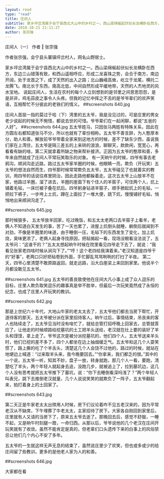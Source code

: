 ```yaml
---
layout: read
type: "read"
title: 庄间人
subtitle: 家乡坪岔湾属于会宁县西北大山中的乡村之一。西山梁绵蜒起伏似长龙横卧在西方，东边三山错落有致，和西山遥相呼应，形成二龙喜珠之势，会合于南方，南边开阔，处于龙首之下，成了天然的出入之路；北山巍峨高耸，屹立于龙尾，横托二龙腾飞。南北长于东西，南高北低，中间自然形成平缓地带，天然的人杰地灵的风水宝地。说起庄间人，生活在农村的每个人立刻想到的是邻里之间恩恩怨怨，是是非非，鸡毛蒜皮之事令人头疼。但我的记忆中挥之不去的是爷爷辈们的欢声笑语，互相帮忙不分彼此的老铁们的情义
date: 2018-10-21 21:11:27
author: 张宗强
---
```



庄间人（一）
作者    ‖    张宗强

作者张宗强，会宁县头寨镇坪岔村人，网名山野居士。

家乡坪岔湾属于会宁县西北大山中的乡村之一。西山梁绵蜒起伏似长龙横卧在西方，东边三山错落有致，和西山遥相呼应，形成二龙喜珠之势，会合于南方，南边开阔，处于龙首之下，成了天然的出入之路；北山巍峨高耸，屹立于龙尾，横托二龙腾飞。南北长于东西，南高北低，中间自然形成平缓地带，天然的人杰地灵的风水宝地。
说起庄间人，生活在农村的每个人立刻想到的是邻里之间恩恩怨怨，是是非非，鸡毛蒜皮之事令人头疼。但我的记忆中挥之不去的是爷爷辈们的欢声笑语，互相帮忙不分彼此的老铁们的情义。
##screenshots 640.jpg

庄间人首屈一指的莫过于哈（下）湾里的五太爷，我是没见过的，可是庄里的男女老少说起的时候无不惋惜，都说去世的可惜。爷爷辈们在一起闲聊，都说“五爸的人好”。
##screenshots 644.jpg
五太爷姓马，只因张马两姓有特殊关系，因此在方圆左右都知道张马不分，所以也就有了辈份相称。五太爷不善言辞，为人憨厚本分，助人和善。解放前爷爷带着全家来到这地方的时候，差不了缺东少西，虽说我们家在上湾住，五太爷是隔三差五的上来转的浪浪，聊聊天，款款闲，宽宽心，再看看有缺的啥，第二天就拿着所缺之物来帮补接济。正因为五太爷的憨厚和善，多年来自然就成了庄间人平常玩笑取乐的对象。
有一天晌午的时候，四爷有事去老鸦沟，顺涧沟走近路，路过五太爷家羊圈的时候，他眼睛一亮，欺负（开玩笑）五太爷的想法自然而生，四爷那时候常常欺负五太爷，五太爷碰见了也就着实的教训，用四爷的话说往疼里阴治，因此走路他都躲着走。这次五太爷上山放羊不在家，他路过羊圈，溜了进去，羊圈的崖面下有个住人的羊窑子，可住两个人，炕上铺着毛毡，一床烂被子叠在炕后。四爷躬身钻进羊窑子，顺手掀起炕上的毛毡，一把拉下裤子，一步垮上土炕，蹲在上面拉了一堆大便，跳下炕，慢慢铺好毛毡，悄悄地出来顺涧沟走了。

##screenshots 645.jpg


那时候狼多， 五太爷放羊回家，吃过晚饭，和五太太老两口去羊窑子上看羊，老俩人不知道白天发生的事，苦了一天也累了，进屋上炕倒头就睡，躺倒后就闻到不对劲，不像是羊圈里的味道，由于睡倒一压，毛毡下的东西发生了变化，加上炕烧，臭味更浓了，老俩人起身寻找原因，把毡揭起一看，现场没眼看没法说了，五太爷问：“这谁干的？”五太太想起晌午时候在院里看见四爷走下去了，就说：“我看见张家老四啥时候从涧沟下了。”“哼！这个老四给我演着来。”老汉知道是四爷干的“好事”，老两口只好把毡卷到外面，手忙脚乱骂骂咧咧的打扫了半夜。       第二天，四爷心里清楚不敢原路返回，就走远路，沿大白崖梁上来回到家里。他说半个月都没敢见五太爷。

##screenshots 641.jpg
五太爷的善良致使他在庄间大凡小事上成了众人逗乐的目标，庄里人欺负取笑逗乐的趣事真是举不胜举，但最后一次玩笑竟然成了永恒的纪念，也成了庄里人开玩笑的教训。

##screenshots 642.jpg


那是上世纪六十年代，大地山牛家的老太太去了，五太爷他们都去当房下帮忙，开道待客的那天，五太爷被分派在家里招待客人。晌午过后，事情结束，吊丧来的客人也陆续走了，五太爷见当时没有啥忙了，就给总管打招呼晚上回家去，总管就答应了，让他走的时候顺路给挖墓坑的土工把羊头送给，老汉就在灶上要的装好了羊头和馍馍，拿上走了。爷爷这次是被分派挖墓坑的，他们四个人，五太爷送来羊头时，他们已挖的差不多了，四个人都坐在边上抽烟缓乏气。五太爷和这几个人耍笑惯了，路上撕的吃了个羊舌头，清楚这几个人会饶不过他的，路过的时候，就站在地埂边上喊道：“过来取羊头来，我今晚要回去。”“你拿来，我们都乏的很。”其中的一个说，五太爷一听，知其不妙，盘子一放，转身就跑，那几个人一看，要跑，清楚吃了羊头，两个年轻人就起身去追，没跑几步，就被追上了，拉到墓坑边，这几个人没有思考就把五太爷推下了墓坑，说：“你下去睡倒看深吗浅了？”两个年轻人叫表兄，跳下去推倒老汉就量，几个人说说笑笑的就欺负了一阵子，五太爷翻起来，拍打着身上的土回家了。


##screenshots 643.jpg


第二天正是牛家老太太出殡用人时候，房下们议论着咋不见五老汉来的，因为平常老汉从不缺席，下午埋葬了牛老太太，主家招待了房下。大家各自刚回到家里后，庄里就有人又请的当房下了，原来五太爷去逝了。那晚回去后，感觉不舒服，一睡不起，又是晌午时刻腿一蹬，一命归西。从那以后，爷爷说他的几个老汉在庄间开玩笑就有了收敛。虽然不能肯定是真的，但老辈们口头遗传下来的白事上的风俗禁忌让他们几个内心不安了多年。

五太爷的一生就这样无声无息的结束了，虽然说庄里少了欢笑，但也或多或少的给庄间留了些教训，更多的是他老人家为人的和善。

##screenshots 646.jpg




大家都在看
